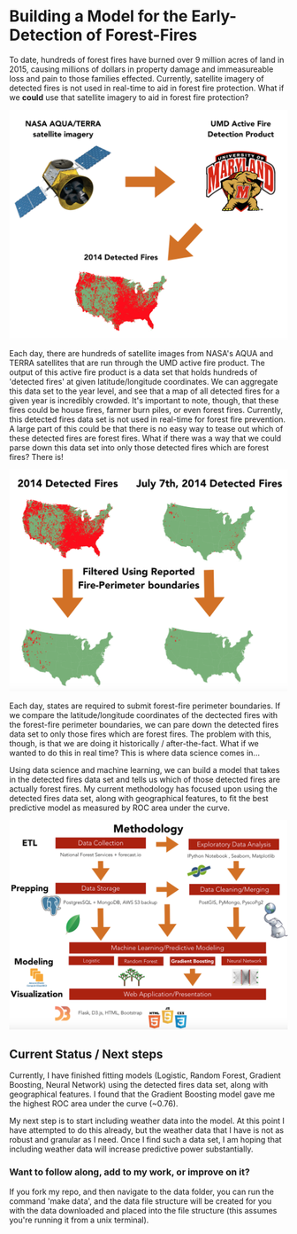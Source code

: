 # Building a Model for the Early-Detection of Forest-Fires

To date, hundreds of forest fires have burned over 9 million acres of land in 2015, causing millions of dollars in property damage and immeasureable loss and pain to those families effected. Currently, satellite imagery of detected fires is not used in real-time to aid in forest fire protection. What if we **could** use that satellite imagery to aid in forest fire protection?

![Intro Image 1](./readme_imgs/readme_1.png)

Each day, there are hundreds of satellite images from NASA's AQUA and TERRA satellites that are run through the UMD active fire product. The output of this active fire product is a data set that holds hundreds of 'detected fires' at given latitude/longitude coordinates. We can aggregate this data set to the year level, and see that a map of all detected fires for a given year is incredibly crowded. It's important to note, though, that these fires could be house fires, farmer burn piles, or even forest fires. Currently, this detected fires data set is not used in real-time for forest fire prevention. A large part of this could be that there is no easy way to tease out which of these detected fires are forest fires. What if there was a way that we could parse down this data set into only those detected fires which are forest fires? There is!

![Intro Image 2](./readme_imgs/readme_2.png)

Each day, states are required to submit forest-fire perimeter boundaries. If we compare the latitude/longitude coordinates of the dectected fires with the forest-fire perimeter boundaries, we can pare down the detected fires data set to only those fires which are forest fires. The problem with this, though, is that we are doing it historically / after-the-fact. What if we wanted to do this in real time? This is where data science comes in... 

Using data science and machine learning, we can build a model that takes in the detected fires data set and tells us which of those detected fires are actually forest fires.  My current methodology has focused upon using the detected fires data set, along with geographical features, to fit the best predictive model as measured by ROC area under the curve. 

![Intro Image 3](./readme_imgs/readme_3.png)

## Current Status / Next steps

Currently, I have finished fitting models (Logistic, Random Forest, Gradient Boosting, Neural Network) using the detected fires data set, along with geographical features. I found that the Gradient Boosting model gave me the highest ROC area under the curve (~0.76).  

My next step is to start including weather data into the model. At this point I have attempted to do this already, but the weather data that I have is not as robust and granular as I need. Once I find such a data set, I am hoping that including weather data will increase predictive power substantially. 

### Want to follow along, add to my work, or improve on it?

If you fork my repo, and then navigate to the data folder, you can run the command 'make data',  and the data file structure will be created for you with the data downloaded and placed into the file structure (this assumes you're running it from a unix terminal).



